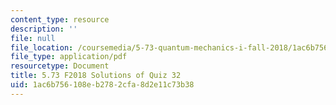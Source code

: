 ```yaml
---
content_type: resource
description: ''
file: null
file_location: /coursemedia/5-73-quantum-mechanics-i-fall-2018/1ac6b756108eb2782cfa8d2e11c73b38_MIT5_73F18_quiz32_soln.pdf
file_type: application/pdf
resourcetype: Document
title: 5.73 F2018 Solutions of Quiz 32
uid: 1ac6b756-108e-b278-2cfa-8d2e11c73b38
---
```

